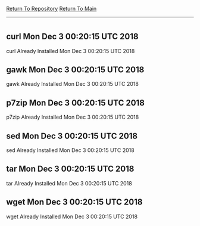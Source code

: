 [Return To Repository](https://github.com/deathbybandaid/piholeparser/)
[Return To Main](https://github.com/deathbybandaid/piholeparser/blob/master/RecentRunLogs/Mainlog.md)
____________________________________
# 
## curl Mon Dec 3 00:20:15 UTC 2018
curl Already Installed Mon Dec 3 00:20:15 UTC 2018
## gawk Mon Dec 3 00:20:15 UTC 2018
gawk Already Installed Mon Dec 3 00:20:15 UTC 2018
## p7zip Mon Dec 3 00:20:15 UTC 2018
p7zip Already Installed Mon Dec 3 00:20:15 UTC 2018
## sed Mon Dec 3 00:20:15 UTC 2018
sed Already Installed Mon Dec 3 00:20:15 UTC 2018
## tar Mon Dec 3 00:20:15 UTC 2018
tar Already Installed Mon Dec 3 00:20:15 UTC 2018
## wget Mon Dec 3 00:20:15 UTC 2018
wget Already Installed Mon Dec 3 00:20:15 UTC 2018
